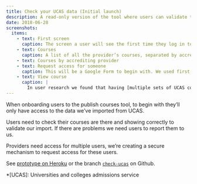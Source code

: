 ```yaml
---
title: Check your UCAS data (Initial launch)
description: A read-only version of the tool where users can validate their imported courses and request access for users.
date: 2018-06-28
screenshots:
  items:
    - text: First screen
      caption: The screen a user will see the first time they log in to the service.
    - text: Courses
      caption: A list of all the provider’s courses, separated by accrediting provider where appropriate.
    - text: Courses by accrediting provider
    - text: Request access for someone
      caption: This will be a Google Form to begin with. We used first name and last name as that’s a requirement of DfE Sign-in.
    - text: View course
      caption: |
        In user research we found that having [multiple sets of UCAS course information on one page](/publish-teacher-training-courses/school-direct-view#course-details-from-ucas) and deep linking to them was confusing. This design splits them out into a single page per course.
---
```


When onboarding users to the publish courses tool, to begin with they’ll only have access to the data we’ve imported from UCAS.

Users need to check their courses are there and showing correctly to validate our import. If there are problems we need users to report them to us.

Providers need access for multiple users, we’re creating a secure mechanism to request access for these users.

See [prototype on Heroku](https://publish-courses-check-ucas.herokuapp.com/we-imported) or the branch [`check-ucas`](https://github.com/DFE-Digital/publish-teacher-training-prototype/tree/check-ucas) on Github.

*[UCAS]: Universities and colleges admissions service

